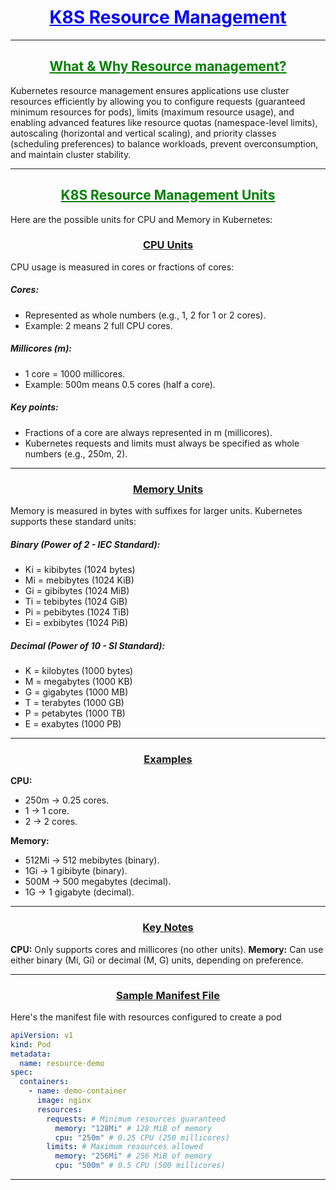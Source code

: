 <h1 style="text-align:center;text-decoration:underline;color:blue;">K8S Resource Management </h1>

---

<h2 style="text-align:center;text-decoration:underline;color:green;">What & Why Resource management?</h2>

Kubernetes resource management ensures applications use cluster resources efficiently by allowing you to configure requests (guaranteed minimum resources for pods), limits (maximum resource usage), and enabling advanced features like resource quotas (namespace-level limits), autoscaling (horizontal and vertical scaling), and priority classes (scheduling preferences) to balance workloads, prevent overconsumption, and maintain cluster stability.

---

<h2 style="text-align:center;text-decoration:underline;color:green;">K8S Resource Management Units</h2>

Here are the possible units for CPU and Memory in Kubernetes:

<h3 style="text-align:center;text-decoration:underline;">CPU Units</h3>

CPU usage is measured in cores or fractions of cores:

##### Cores:

- Represented as whole numbers (e.g., 1, 2 for 1 or 2 cores).
- Example: 2 means 2 full CPU cores.

##### Millicores (m):

- 1 core = 1000 millicores.
- Example: 500m means 0.5 cores (half a core).

##### Key points:

- Fractions of a core are always represented in m (millicores).
- Kubernetes requests and limits must always be specified as whole numbers (e.g., 250m, 2).

---

<h3 style="text-align:center;text-decoration:underline;">Memory Units</h3>

Memory is measured in bytes with suffixes for larger units. Kubernetes supports these standard units:

##### Binary (Power of 2 - IEC Standard):

- Ki = kibibytes (1024 bytes)
- Mi = mebibytes (1024 KiB)
- Gi = gibibytes (1024 MiB)
- Ti = tebibytes (1024 GiB)
- Pi = pebibytes (1024 TiB)
- Ei = exbibytes (1024 PiB)

##### Decimal (Power of 10 - SI Standard):

- K = kilobytes (1000 bytes)
- M = megabytes (1000 KB)
- G = gigabytes (1000 MB)
- T = terabytes (1000 GB)
- P = petabytes (1000 TB)
- E = exabytes (1000 PB)

---

<h3 style="text-align:center;text-decoration:underline;">Examples</h3>

**CPU:**

- 250m → 0.25 cores.
- 1 → 1 core.
- 2 → 2 cores.

**Memory:**

- 512Mi → 512 mebibytes (binary).
- 1Gi → 1 gibibyte (binary).
- 500M → 500 megabytes (decimal).
- 1G → 1 gigabyte (decimal).

---

<h3 style="text-align:center;text-decoration:underline;">Key Notes</h3>

**CPU:** Only supports cores and millicores (no other units).
**Memory:** Can use either binary (Mi, Gi) or decimal (M, G) units, depending on preference.

---

<h3 style="text-align:center;text-decoration:underline;">Sample Manifest File</h3>

Here's the manifest file with resources configured to create a pod

```yaml
apiVersion: v1
kind: Pod
metadata:
  name: resource-demo
spec:
  containers:
    - name: demo-container
      image: nginx
      resources:
        requests: # Minimum resources guaranteed
          memory: "128Mi" # 128 MiB of memory
          cpu: "250m" # 0.25 CPU (250 millicores)
        limits: # Maximum resources allowed
          memory: "256Mi" # 256 MiB of memory
          cpu: "500m" # 0.5 CPU (500 millicores)
```

---
